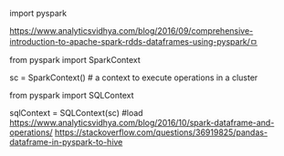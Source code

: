 import pyspark

https://www.analyticsvidhya.com/blog/2016/09/comprehensive-introduction-to-apache-spark-rdds-dataframes-using-pyspark/ㅁ

from pyspark import SparkContext

sc = SparkContext() # a context to execute operations in a cluster

from pyspark import SQLContext

sqlContext = SQLContext(sc)
      #load
https://www.analyticsvidhya.com/blog/2016/10/spark-dataframe-and-operations/
https://stackoverflow.com/questions/36919825/pandas-dataframe-in-pyspark-to-hive
    
